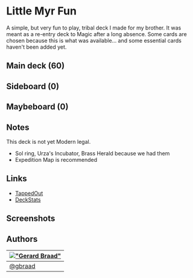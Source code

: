 Little Myr Fun
==============


A simple, but very fun to play, tribal deck I made for my brother. It was meant
as a re-entry deck to Magic after a long absence. Some cards are chosen because
this is what was available... and some essential cards haven't been added yet.


Main deck (60)
--------------


Sideboard (0)
--------------


Maybeboard (0)
--------------


Notes
-----

This deck is not yet Modern legal.

* Sol ring, Urza's Incubator, Brass Herald because we had them
* Expedition Map is recommended


Links
-----

* [TappedOut](http://tappedout.net/mtg-decks/little-myr-fun/)
* [DeckStats](http://deckstats.net/decks/37117/420969-little-myr-fun)


Screenshots
-----------


Authors
-------

| [!["Gerard Braad"](http://gravatar.com/avatar/e466994eea3c2a1672564e45aca844d0.png?s=60)](http://gbraad.nl "Gerard Braad <me@gbraad.nl>") |
|---|
| [@gbraad](https://twitter.com/gbraad)  |
